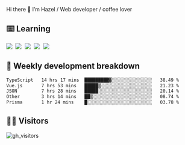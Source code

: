 
Hi there 👋 I’m Hazel / Web developer / coffee lover

## ⌨️ Learning

<samp>
 <a href="https://github.com/vuejs/core"><img src="https://api.iconify.design/logos:vue.svg" /></a>
  <a href="https://github.com/vuejs/core"><img src="https://api.iconify.design/logos:react.svg" /></a>
  <a href="https://github.com/vitejs/vite"><img src="https://api.iconify.design/logos:vitejs.svg" /></a>
  <a href="https://github.com/microsoft/TypeScript"><img src="https://api.iconify.design/logos:typescript-icon.svg" /></a> 
  <a href="https://github.com/unocss/unocss"><img src="https://api.iconify.design/logos:unocss.svg" /></a>
  

</samp>


## 🦀 Weekly development breakdown

<!--START_SECTION:waka-->

```txt
TypeScript   14 hrs 17 mins  █████████▓░░░░░░░░░░░░░░░   38.49 %
Vue.js       7 hrs 53 mins   █████▒░░░░░░░░░░░░░░░░░░░   21.23 %
JSON         7 hrs 28 mins   █████░░░░░░░░░░░░░░░░░░░░   20.14 %
Other        3 hrs 14 mins   ██▒░░░░░░░░░░░░░░░░░░░░░░   08.74 %
Prisma       1 hr 24 mins    █░░░░░░░░░░░░░░░░░░░░░░░░   03.78 %
```

<!--END_SECTION:waka-->
## 👬🏻 Visitors

![gh_visitors](https://profile-counter.glitch.me/Hazel-Lin/count.svg)


